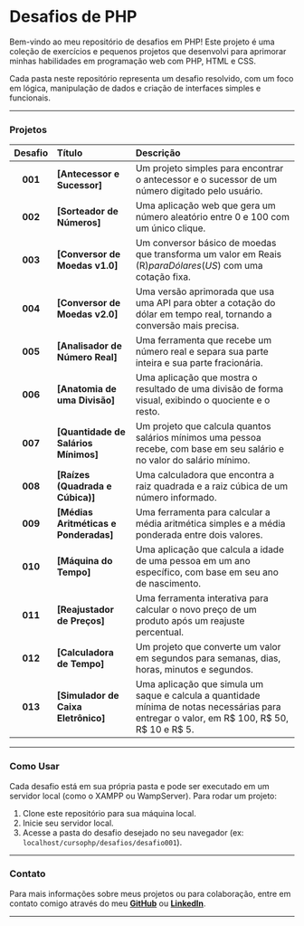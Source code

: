 # Desafios de PHP

Bem-vindo ao meu repositório de desafios em PHP! Este projeto é uma coleção de exercícios e pequenos projetos que desenvolvi para aprimorar minhas habilidades em programação web com PHP, HTML e CSS.

Cada pasta neste repositório representa um desafio resolvido, com um foco em lógica, manipulação de dados e criação de interfaces simples e funcionais.

---

### Projetos

| Desafio | Título | Descrição |
| :---: | :--- | :--- |
| **001** | **[Antecessor e Sucessor]** | Um projeto simples para encontrar o antecessor e o sucessor de um número digitado pelo usuário. |
| **002** | **[Sorteador de Números]** | Uma aplicação web que gera um número aleatório entre 0 e 100 com um único clique. |
| **003** | **[Conversor de Moedas v1.0]** | Um conversor básico de moedas que transforma um valor em Reais (R$) para Dólares (US$) com uma cotação fixa. |
| **004** | **[Conversor de Moedas v2.0]** | Uma versão aprimorada que usa uma API para obter a cotação do dólar em tempo real, tornando a conversão mais precisa. |
| **005** | **[Analisador de Número Real]** | Uma ferramenta que recebe um número real e separa sua parte inteira e sua parte fracionária. |
| **006** | **[Anatomia de uma Divisão]** | Uma aplicação que mostra o resultado de uma divisão de forma visual, exibindo o quociente e o resto. |
| **007** | **[Quantidade de Salários Mínimos]** | Um projeto que calcula quantos salários mínimos uma pessoa recebe, com base em seu salário e no valor do salário mínimo. |
| **008** | **[Raízes (Quadrada e Cúbica)]** | Uma calculadora que encontra a raiz quadrada e a raiz cúbica de um número informado. |
| **009** | **[Médias Aritméticas e Ponderadas]** | Uma ferramenta para calcular a média aritmética simples e a média ponderada entre dois valores. |
| **010** | **[Máquina do Tempo]** | Uma aplicação que calcula a idade de uma pessoa em um ano específico, com base em seu ano de nascimento. |
| **011** | **[Reajustador de Preços]** | Uma ferramenta interativa para calcular o novo preço de um produto após um reajuste percentual. |
| **012** | **[Calculadora de Tempo]** | Um projeto que converte um valor em segundos para semanas, dias, horas, minutos e segundos. |
| **013** | **[Simulador de Caixa Eletrônico]** | Uma aplicação que simula um saque e calcula a quantidade mínima de notas necessárias para entregar o valor, em R$ 100, R$ 50, R$ 10 e R$ 5. |

---

### Como Usar

Cada desafio está em sua própria pasta e pode ser executado em um servidor local (como o XAMPP ou WampServer). Para rodar um projeto:

1.  Clone este repositório para sua máquina local.
2.  Inicie seu servidor local.
3.  Acesse a pasta do desafio desejado no seu navegador (ex: `localhost/cursophp/desafios/desafio001`).

---

### Contato

Para mais informações sobre meus projetos ou para colaboração, entre em contato comigo através do meu **[GitHub](https://github.com/ThiagoRmpp)** ou **[LinkedIn](https://www.linkedin.com/in/thiago-romao-ads)**.

---
